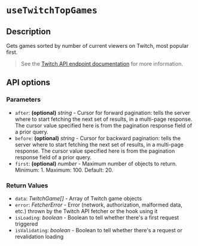 # `useTwitchTopGames`

## Description

Gets games sorted by number of current viewers on Twitch, most popular first.

> See the [Twitch API endpoint documentation](https://dev.twitch.tv/docs/api/reference#get-top-games) for more information.

## API options

### Parameters

- `after`: **(optional)** _string_ - Cursor for forward pagination: tells the server where to start fetching the next set of results, in a multi-page response. The cursor value specified here is from the pagination response field of a prior query.
- `before`: **(optional)** _string_ - Cursor for backward pagination: tells the server where to start fetching the next set of results, in a multi-page response. The cursor value specified here is from the pagination response field of a prior query.
- `first`: **(optional)** _number_ - Maximum number of objects to return. Minimum: 1. Maximum: 100. Default: 20.

### Return Values

- `data`: _TwitchGame[]_ - Array of Twitch game objects
- `error`: _FetcherError_ - Error (network, authorization, malformed data, etc.) thrown by the Twitch API fetcher or the hook using it
- `isLoading`: _boolean_ - Boolean to tell whether there's a first request triggered
- `isValidating`: _boolean_ - Boolean to tell whether there's a request or revalidation loading
